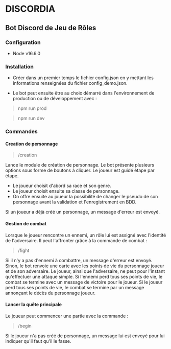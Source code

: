 # DISCORDIA
## Bot Discord de Jeu de Rôles

### Configuration
- Node v16.6.0

### Installation
- Créer dans un premier temps le fichier config.json en y mettant les informations renseignées du fichier config_demo.json.

- Le bot peut ensuite être au choix démarré dans l'environnement de production ou de développement avec :
>npm run prod

>npm run dev

### Commandes

#### Creation de personnage

> /creation 

Lance le module de création de personnage. Le bot présente plusieurs options sous forme de boutons à cliquer. Le joueur est guidé étape par étape. 
- Le joueur choisit d'abord sa race et son genre.
- Le joueur choisit ensuite sa classe de personnage.
- On offre ensuite au joueur la possibilité de changer le pseudo de son personnage avant la validation et l'enregistrement en BDD.

Si un joueur a déjà créé un personnage, un message d'erreur est envoyé. 

#### Gestion de combat

Lorsque le joueur rencontre un ennemi, un rôle lui est assigné avec l'identité de l'adversaire. Il peut l'affronter grâce à la commande de combat : 
> /fight

Si il n'y a pas d'ennemi à combattre, un message d'erreur est envoyé. 
Sinon, le bot renvoie une carte avec les points de vie du personnage joueur et de son adversaire. Le joueur, ainsi que l'adversaire, ne peut pour l'instant qu'effectuer une attaque simple.
Si l'ennemi perd tous ses points de vie, le combat se termine avec un message de victoire pour le joueur. 
Si le joueur perd tous ses points de vie, le combat se termine par un message annonçant le décès du personnage joueur. 


#### Lancer la quête principale

Le joueur peut commencer une partie avec la commande : 
> /begin 

Si le joueur n'a pas créé de personnage, un message lui est envoyé pour lui indiquer qu'il faut qu'il le fasse. 
